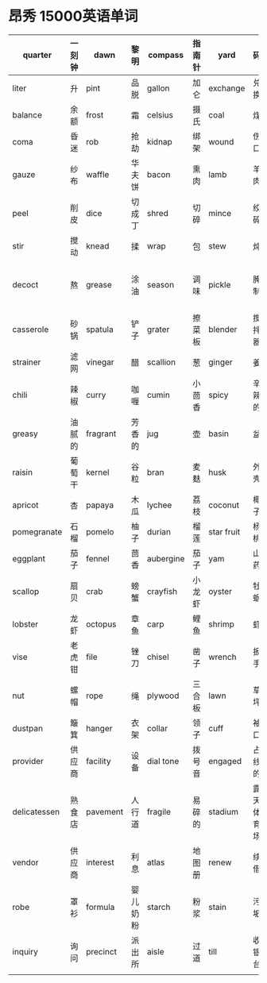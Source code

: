# 昂秀 15000英语单词 

| quarter      | 一刻钟 | dawn     | 黎明     | compass   | 指南针 | yard       | 码         | ounce    | 盎司     |
| ------------ | ------ | -------- | -------- | --------- | ------ | ---------- | ---------- | -------- | -------- |
| liter        | 升     | pint     | 品脱     | gallon    | 加仑   | exchange   | 兑换       | form     | 表格     |
| balance      | 余额   | frost    | 霜       | celsius   | 摄氏   | coal       | 煤         | mine     | 矿       |
| coma         | 昏迷   | rob      | 抢劫     | kidnap    | 绑架   | wound      | 伤口       | towel    | 毛巾     |
| gauze        | 纱布   | waffle   | 华夫饼   | bacon     | 熏肉   | lamb       | 羊肉       | trim     | 择菜     |
| peel         | 削皮   | dice     | 切成丁   | shred     | 切碎   | mince      | 绞碎       | grind    | 磨碎     |
| stir         | 搅动   | knead    | 揉       | wrap      | 包     | stew       | 炖         | simmer   | 煨       |
| decoct       | 熬     | grease   | 涂油     | season    | 调味   | pickle     | 腌制       | saucepan | 深平底锅 |
| casserole    | 砂锅   | spatula  | 铲子     | grater    | 擦菜板 | blender    | 搅拌器     | whisk    | 打蛋器   |
| strainer     | 滤网   | vinegar  | 醋       | scallion  | 葱     | ginger     | 姜         | garlic   | 大蒜     |
| chili        | 辣椒   | curry    | 咖喱     | cumin     | 小茴香 | spicy      | 辛辣的     | yummy    | 美味的   |
| greasy       | 油腻的 | fragrant | 芳香的   | jug       | 壶     | basin      | 盆         | coaster  | 杯垫     |
| raisin       | 葡萄干 | kernel   | 谷粒     | bran      | 麦麸   | husk       | 外壳       | raw      | 生的     |
| apricot      | 杏     | papaya   | 木瓜     | lychee    | 荔枝   | coconut    | 椰子       | plum     | 李子     |
| pomegranate  | 石榴   | pomelo   | 柚子     | durian    | 榴莲   | star fruit | 杨桃       | celery   | 芹菜     |
| eggplant     | 茄子   | fennel   | 茴香     | aubergine | 茄子   | yam        | 山药       | rib      | 排骨     |
| scallop      | 扇贝   | crab     | 螃蟹     | crayfish  | 小龙虾 | oyster     | 牡蛎       | prawn    | 对虾     |
| lobster      | 龙虾   | octopus  | 章鱼     | carp      | 鲤鱼   | shrimp     | 虾         | hinge    | 铰链     |
| vise         | 老虎钳 | file     | 锉刀     | chisel    | 凿子   | wrench     | 扳手       | bolt     | 螺栓     |
| nut          | 螺帽   | rope     | 绳       | plywood   | 三合板 | lawn       | 草坪       | clog     | 堵       |
| dustpan      | 簸箕   | hanger   | 衣架     | collar    | 领子   | cuff       | 袖口       | thimble  | 顶针     |
| provider     | 供应商 | facility | 设备     | dial tone | 拨号音 | engaged    | 占线的     | pharmacy | 药房     |
| delicatessen | 熟食店 | pavement | 人行道   | fragile   | 易碎的 | stadium    | 露天体育场 | theater  | 剧院     |
| vendor       | 供应商 | interest | 利息     | atlas     | 地图册 | renew      | 续借       | fine     | 罚款     |
| robe         | 罩衫   | formula  | 婴儿奶粉 | starch    | 粉浆   | stain      | 污垢       | diesel   | 柴油     |
| inquiry      | 询问   | precinct | 派出所   | aisle     | 过道   | till       | 收银台     | deli     | 熟食     |
|              |        |          |          |           |        |            |            |          |          |

